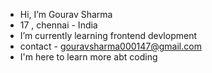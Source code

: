 -  Hi, I’m Gourav Sharma
-  17 , chennai - India 
- I’m currently learning frontend devlopment 
- contact - gouravsharma000147@gmail.com
- I'm here to learn more abt coding


